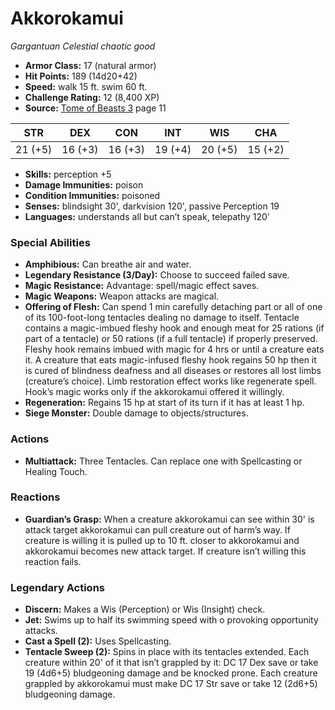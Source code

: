 # Akkorokamui

*Gargantuan* *Celestial* *chaotic good*

- **Armor Class:** 17 (natural armor)
- **Hit Points:** 189 (14d20+42)
- **Speed:** walk 15 ft. swim 60 ft.
- **Challenge Rating:** 12 (8,400 XP)
- **Source:** [Tome of Beasts 3](https://koboldpress.com/kpstore/product/tome-of-beasts-3-for-5th-edition/) page 11

| STR | DEX | CON | INT | WIS | CHA |
| --- | --- | --- | --- | --- | --- |
| 21 (+5) | 16 (+3) | 16 (+3) | 19 (+4) | 20 (+5) | 15 (+2) |

- **Skills:** perception +5
- **Damage Immunities:** poison
- **Condition Immunities:** poisoned
- **Senses:** blindsight 30', darkvision 120', passive Perception 19
- **Languages:** understands all but can’t speak, telepathy 120'

### Special Abilities

- **Amphibious:** Can breathe air and water.
- **Legendary Resistance (3/Day):** Choose to succeed failed save.
- **Magic Resistance:** Advantage: spell/magic effect saves.
- **Magic Weapons:** Weapon attacks are magical.
- **Offering of Flesh:** Can spend 1 min carefully detaching part or all of one of its 100-foot-long tentacles dealing no damage to itself. Tentacle contains a magic-imbued fleshy hook and enough meat for 25 rations (if part of a tentacle) or 50 rations (if a full tentacle) if properly preserved. Fleshy hook remains imbued with magic for 4 hrs or until a creature eats it. A creature that eats magic-infused fleshy hook regains 50 hp then it is cured of blindness deafness and all diseases or restores all lost limbs (creature’s choice). Limb restoration effect works like regenerate spell. Hook’s magic works only if the akkorokamui offered it willingly.
- **Regeneration:** Regains 15 hp at start of its turn if it has at least 1 hp.
- **Siege Monster:** Double damage to objects/structures.

### Actions

- **Multiattack:** Three Tentacles. Can replace one with Spellcasting or Healing Touch.

### Reactions

- **Guardian’s Grasp:** When a creature akkorokamui can see within 30' is attack target akkorokamui can pull creature out of harm’s way. If creature is willing it is pulled up to 10 ft. closer to akkorokamui and akkorokamui becomes new attack target. If creature isn’t willing this reaction fails.



### Legendary Actions

- **Discern:** Makes a Wis (Perception) or Wis (Insight) check.
- **Jet:** Swims up to half its swimming speed with o provoking opportunity attacks.
- **Cast a Spell (2):** Uses Spellcasting.
- **Tentacle Sweep (2):** Spins in place with its tentacles extended. Each creature within 20' of it that isn’t grappled by it: DC 17 Dex save or take 19 (4d6+5) bludgeoning damage and be knocked prone. Each creature grappled by akkorokamui must make DC 17 Str save or take 12 (2d6+5) bludgeoning damage.

